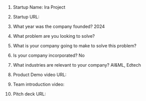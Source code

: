 1. Startup Name:
   Ira Project
     
2. Startup URL:
   
3. What year was the company founded?
   2024
   
4. What problem are you looking to solve?

   
5. What is your company going to make to solve this problem?

   
6. Is your company incorporated?
   No
    
7. What industries are relevant to your company?
   AI&ML, Edtech
    
8. Product Demo video URL:

    
9. Team introduction video:
    
10. Pitch deck URL: 

